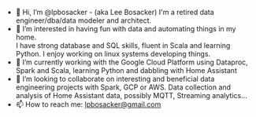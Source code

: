 - 👋 Hi, I’m @lpbosacker - (aka Lee Bosacker)
I'm a retired data engineer/dba/data modeler and architect.
- 👀 I’m interested in having fun with data and automating things in my home.  
I have strong database and SQL skills, fluent in Scala and learning Python.  I enjoy working on linux systems developing things.
- 🌱 I’m currently working with the Google Cloud Platform using Dataproc, Spark and Scala, learning Python and dabbling with Home Assistant
- 💞️ I’m looking to collaborate on interesting and beneficial data engineering projects with Spark, GCP or AWS.  Data collection and analysis of Home Assistant data, possibly MQTT, Streaming analytics...
- 📫 How to reach me: lpbosacker@gmail.com

<!---
lpbosacker/lpbosacker is a ✨ special ✨ repository because its `README.md` (this file) appears on your GitHub profile.
You can click the Preview link to take a look at your changes.
--->
